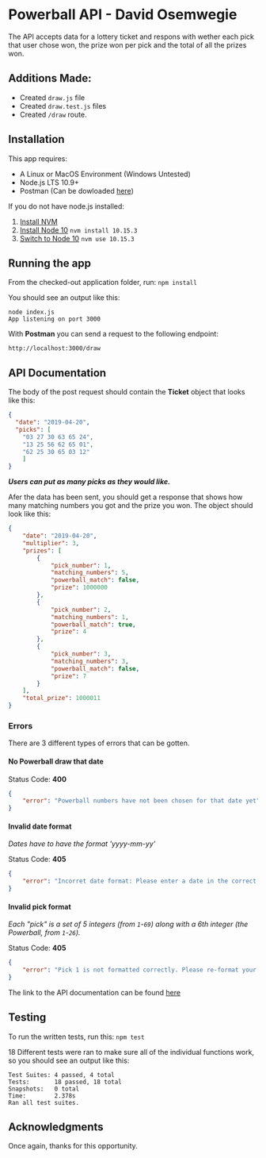 # Powerball API - David Osemwegie

The API accepts data for a lottery ticket and respons with wether each pick that user chose won, the prize won per pick and the total of all the prizes won.

## Additions Made:
- Created `draw.js` file
- Created `draw.test.js` files
- Created `/draw` route.

## Installation
This app requires:

- A Linux or MacOS Environment (Windows Untested)
- Node.js LTS 10.9+
- Postman (Can be dowloaded [here](https://www.getpostman.com/))

If you do not have node.js installed: 
  1. [Install NVM](https://github.com/creationix/nvm#installation)
  2. [Install Node 10](https://github.com/creationix/nvm#usage) `nvm install 10.15.3`
  3. [Switch to Node 10](https://github.com/creationix/nvm#usage) `nvm use 10.15.3`

## Running the app

From the checked-out application folder, run:
`npm install`

You should see an output like this:
```
node index.js
App listening on port 3000
```

With **Postman** you can send a request to the following endpoint:

`http://localhost:3000/draw`

## API Documentation

The body of the post request should contain the **Ticket** object that looks like this:
```json
{
  "date": "2019-04-20",
  "picks": [
    "03 27 30 63 65 24", 
    "13 25 56 62 65 01", 
    "62 25 30 65 03 12"
    ]
}
```
***Users can put as many picks as they would like.***

Afer the data has been sent, you should get a response that shows how many matching numbers you got and the prize you won. The object should look like this:
```json
{
    "date": "2019-04-20",
    "multiplier": 3,
    "prizes": [
        {
            "pick_number": 1,
            "matching_numbers": 5,
            "powerball_match": false,
            "prize": 1000000
        },
        {
            "pick_number": 2,
            "matching_numbers": 1,
            "powerball_match": true,
            "prize": 4
        },
        {
            "pick_number": 3,
            "matching_numbers": 3,
            "powerball_match": false,
            "prize": 7
        }
    ],
    "total_prize": 1000011
}
```
### Errors
There are 3 different types of errors that can be gotten.

#### No Powerball draw that date
Status Code: **400**
```json
{
    "error": "Powerball numbers have not been chosen for that date yet"
}
```

#### Invalid date format
*Dates have to have the format 'yyyy-mm-yy'*

Status Code: **405**
```json
{
    "error": "Incorret date format: Please enter a date in the correct format: yyyy-mm-dd"
}
```

#### Invalid pick format
*Each "pick" is a set of 5 integers (from `1`-`69`) along with a 6th integer (the Powerball, from `1`-`26`).*

Status Code: **405**
```json
{
    "error": "Pick 1 is not formatted correctly. Please re-format your picks: '## ## ## ## ## aa'. '##' must be less then 69 and 'aa' must be less then 26."
}
```

The link to the API documentation can be found [here](https://app.swaggerhub.com/apis-docs/David31/powerball/1.0.0-oas3) 

## Testing
To run the written tests, run this:
`npm test`

18 Different tests were ran to make sure all of the individual functions work, so you should see an output like this:
```
Test Suites: 4 passed, 4 total
Tests:       18 passed, 18 total
Snapshots:   0 total
Time:        2.378s
Ran all test suites.
```

## Acknowledgments
Once again, thanks for this opportunity.